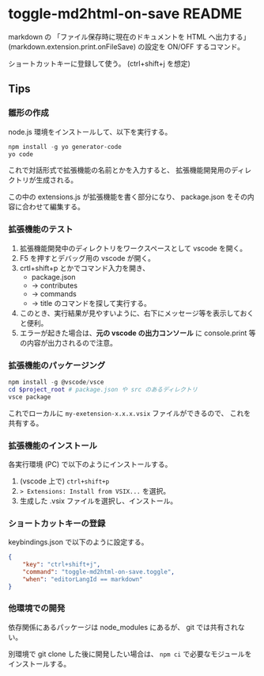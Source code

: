# toggle-md2html-on-save README

markdown の 「ファイル保存時に現在のドキュメントを HTML へ出力する」
(markdown.extension.print.onFileSave)
の設定を ON/OFF するコマンド。

ショートカットキーに登録して使う。
(ctrl+shift+j を想定)

## Tips

### 雛形の作成

node.js 環境をインストールして、以下を実行する。

```ps1
npm install -g yo generator-code
yo code
```

これで対話形式で拡張機能の名前とかを入力すると、
拡張機能開発用のディレクトリが生成される。

この中の extensions.js が拡張機能を書く部分になり、
package.json をその内容に合わせて編集する。

### 拡張機能のテスト

1. 拡張機能開発中のディレクトリをワークスペースとして vscode を開く。
2. F5 を押すとデバッグ用の vscode が開く。
3. crtl+shift+p とかでコマンド入力を開き、
   * package.json
   * → contributes
   * → commands
   * → title のコマンドを探して実行する。
4. このとき、実行結果が見やすいように、右下にメッセージ等を表示しておくと便利。
5. エラーが起きた場合は、**元の vscode の出力コンソール** に
    console.print 等の内容が出力されるので注意。


### 拡張機能のパッケージング

```ps1
npm install -g @vscode/vsce
cd $project_root # package.json や src のあるディレクトリ
vsce package
```

これでローカルに `my-exetension-x.x.x.vsix` ファイルができるので、
これを共有する。

### 拡張機能のインストール

各実行環境 (PC) で以下のようにインストールする。

1. (vscode 上で) `ctrl+shift+p`
2. `> Extensions: Install from VSIX...` を選択。
3. 生成した .vsix ファイルを選択し、インストール。

### ショートカットキーの登録

keybindings.json で以下のように設定する。

```json
{
    "key": "ctrl+shift+j",
    "command": "toggle-md2html-on-save.toggle",
    "when": "editorLangId == markdown"
}
```

### 他環境での開発

依存関係にあるパッケージは node_modules にあるが、
git では共有されない。 

別環境で git clone した後に開発したい場合は、
`npm ci` で必要なモジュールをインストールする。
